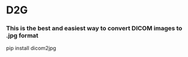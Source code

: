 # D2G
### This is the best and easiest way to convert DICOM images to .jpg format
pip install dicom2jpg
